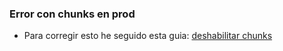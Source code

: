 ### Error con chunks en prod
- Para corregir esto he seguido esta guia: [deshabilitar chunks](https://zeph.co/disable-code-splitting-create-react-app)